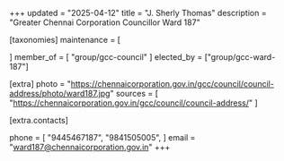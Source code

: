 +++
updated = "2025-04-12"
title = "J. Sherly Thomas"
description = "Greater Chennai Corporation Councillor Ward 187"

[taxonomies]
maintenance = [

]
member_of = [
    "group/gcc-council"
]
elected_by = ["group/gcc-ward-187"]

[extra]
photo = "https://chennaicorporation.gov.in/gcc/council/council-address/photo/ward187.jpg"
sources = [
    "https://chennaicorporation.gov.in/gcc/council/council-address/"
]

[extra.contacts]

phone = [
    "9445467187",
    "9841505005",
    ]
email = "ward187@chennaicorporation.gov.in"
+++
